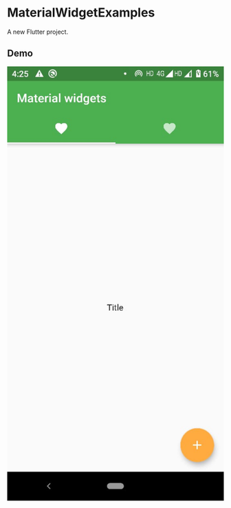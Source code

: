 # MaterialWidgetExamples

A new Flutter project.

## Demo

<img align="centre" src="https://github.com/Aman9026/MaterialWidgetExamples/blob/master/DemoAssets/demoimage1.jpeg">
